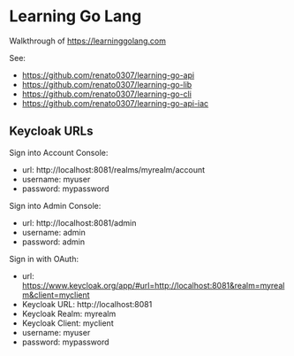 # Learning Go Lang

Walkthrough of https://learninggolang.com

See:
* https://github.com/renato0307/learning-go-api
* https://github.com/renato0307/learning-go-lib
* https://github.com/renato0307/learning-go-cli
* https://github.com/renato0307/learning-go-api-iac

## Keycloak URLs

Sign into Account Console:

* url: http://localhost:8081/realms/myrealm/account
* username: myuser
* password: mypassword

Sign into Admin Console:

* url: http://localhost:8081/admin
* username: admin
* password: admin

Sign in with OAuth:

* url:  https://www.keycloak.org/app/#url=http://localhost:8081&realm=myrealm&client=myclient
* Keycloak URL:  http://localhost:8081
* Keycloak Realm: myrealm
* Keycloak Client: myclient
* username: myuser
* password: mypassword
